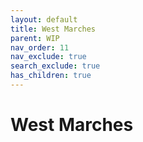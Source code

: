 ```yaml
---
layout: default
title: West Marches
parent: WIP
nav_order: 11
nav_exclude: true
search_exclude: true
has_children: true
---
```


# West Marches
